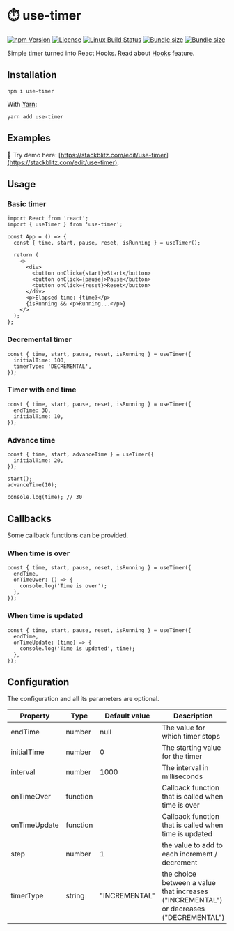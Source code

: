 # ⏱️ use-timer

[![npm Version](https://img.shields.io/npm/v/use-timer.svg)](https://www.npmjs.com/package/use-timer) [![License](https://img.shields.io/npm/l/use-timer.svg)](https://www.npmjs.com/package/use-timer) [![Linux Build Status](https://travis-ci.com/thibaultboursier/use-timer.svg?branch=master)](https://travis-ci.com/thibaultboursier/use-timer) [![Bundle size](https://badgen.net/bundlephobia/min/use-timer?label=size)](https://bundlephobia.com/result?p=use-timer) [![Bundle size](https://badgen.net/bundlephobia/minzip/use-timer?label=gzip%20size)](https://bundlephobia.com/result?p=use-timer)

Simple timer turned into React Hooks.
Read about [Hooks](https://reactjs.org/docs/hooks-intro.html) feature.

## Installation

```
npm i use-timer
```

With [Yarn](https://yarnpkg.com/):

```
yarn add use-timer
```

## Examples

🚀 Try demo here: [https://stackblitz.com/edit/use-timer](https://stackblitz.com/edit/use-timer).

## Usage

### Basic timer

```tsx
import React from 'react';
import { useTimer } from 'use-timer';

const App = () => {
  const { time, start, pause, reset, isRunning } = useTimer();

  return (
    <>
      <div>
        <button onClick={start}>Start</button>
        <button onClick={pause}>Pause</button>
        <button onClick={reset}>Reset</button>
      </div>
      <p>Elapsed time: {time}</p>
      {isRunning && <p>Running...</p>}
    </>
  );
};
```

### Decremental timer

```tsx
const { time, start, pause, reset, isRunning } = useTimer({
  initialTime: 100,
  timerType: 'DECREMENTAL',
});
```

### Timer with end time

```tsx
const { time, start, pause, reset, isRunning } = useTimer({
  endTime: 30,
  initialTime: 10,
});
```

### Advance time

```tsx
const { time, start, advanceTime } = useTimer({
  initialTime: 20,
});

start();
advanceTime(10);

console.log(time); // 30
```

## Callbacks

Some callback functions can be provided.

### When time is over

```tsx
const { time, start, pause, reset, isRunning } = useTimer({
  endTime,
  onTimeOver: () => {
    console.log('Time is over');
  },
});
```

### When time is updated

```tsx
const { time, start, pause, reset, isRunning } = useTimer({
  endTime,
  onTimeUpdate: (time) => {
    console.log('Time is updated', time);
  },
});
```

## Configuration

The configuration and all its parameters are optional.

| Property     | Type     | Default value | Description                                                                            |
| ------------ | -------- | ------------- | -------------------------------------------------------------------------------------- |
| endTime      | number   | null          | The value for which timer stops                                                        |
| initialTime  | number   | 0             | The starting value for the timer                                                       |
| interval     | number   | 1000          | The interval in milliseconds                                                           |
| onTimeOver   | function |               | Callback function that is called when time is over                                     |
| onTimeUpdate | function |               | Callback function that is called when time is updated                                  |
| step         | number   | 1             | the value to add to each increment / decrement                                         |
| timerType    | string   | "INCREMENTAL" | the choice between a value that increases ("INCREMENTAL") or decreases ("DECREMENTAL") |
